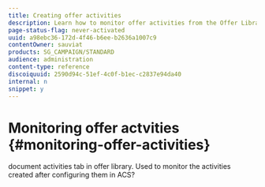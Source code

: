 ```yaml
---
title: Creating offer activities
description: Learn how to monitor offer activities from the Offer Library
page-status-flag: never-activated
uuid: a98ebc36-172d-4f46-b6ee-b2636a1007c9
contentOwner: sauviat
products: SG_CAMPAIGN/STANDARD
audience: administration
content-type: reference
discoiquuid: 2590d94c-51ef-4c0f-b1ec-c2837e94da40
internal: n
snippet: y
---
```


# Monitoring offer actvities {#monitoring-offer-activities}

document activities tab in offer library. Used to monitor the activities created after configuring them in ACS?
